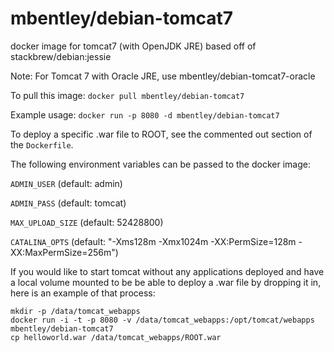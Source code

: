 mbentley/debian-tomcat7
==================

docker image for tomcat7 (with OpenJDK JRE)
based off of stackbrew/debian:jessie

Note:  For Tomcat 7 with Oracle JRE, use mbentley/debian-tomcat7-oracle

To pull this image:
`docker pull mbentley/debian-tomcat7`

Example usage:
`docker run -p 8080 -d mbentley/debian-tomcat7`

To deploy a specific .war file to ROOT, see the commented out section of the `Dockerfile`.

The following environment variables can be passed to the docker image:

`ADMIN_USER` (default: admin)

`ADMIN_PASS` (default: tomcat)

`MAX_UPLOAD_SIZE` (default: 52428800)

`CATALINA_OPTS` (default: "-Xms128m -Xmx1024m -XX:PermSize=128m -XX:MaxPermSize=256m")

If you would like to start tomcat without any applications deployed and have a local volume mounted to be be able to deploy a .war file by dropping it in, here is an example of that process:
```
mkdir -p /data/tomcat_webapps
docker run -i -t -p 8080 -v /data/tomcat_webapps:/opt/tomcat/webapps mbentley/debian-tomcat7
cp helloworld.war /data/tomcat_webapps/ROOT.war

```
